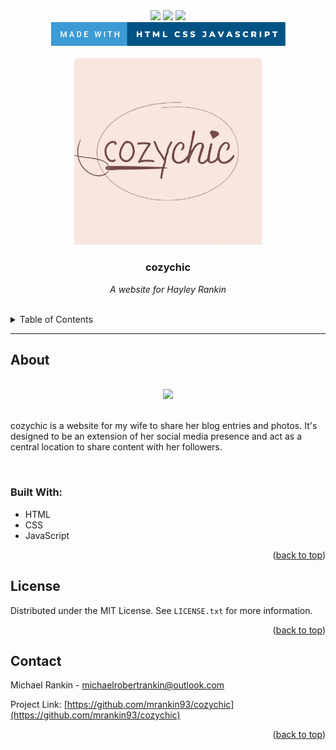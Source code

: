 <div id="top"></div>

<div align="center">
  <a href="https://opensource.org/licenses/GPL-3.0"><img src="https://img.shields.io/github/license/mrankin93/cozychic"></a> 
  <a href="https://github.com/mrankin93/cozychic/commits/main"><img src="https://img.shields.io/github/commit-activity/m/mrankin93/cozychic"></a>
  <a href="https://github.com/mrankin/cozychic"><img src="https://img.shields.io/github/repo-size/mrankin93/cozychic"></a>
</div>

<div align="center">
  <img src="img/misc/readme-badge.svg" width=375px>
</div>

<br>

<div align="center">
  <div><a href="https://github.com/mrankin93/cozychic"><img src="img/logos/favicon.png" width="300"></a>
  </div>
  <h3 style="font-weight: bold">cozychic</h3>
    <p style="font-style: italic"> A website for Hayley Rankin </p>
</div>

<br>
<details>
  <summary>Table of Contents</summary>
  <ol>
    <li>
      <a href="#about-the-project">About</a>
      <ul>
        <li><a href="#built-with">Built With</a></li>
      </ul>
    <li><a href="#license">License</a></li>
    <li><a href="#contact">Contact</a></li>
    
  </ol>
</details>

---

<h2 style="font-weight: bold" id="about-the-project">About</h2>

<br>
<div align="center"><img src="https://via.placeholder.com/300"></div>
<br>

<p>cozychic is a website for my wife to share her blog entries and photos. It's designed to be an extension of her social media presence and act as a central location to share content with her followers.</p>
<br>

<h3 style="font-weight: bold" id="built-with">Built With:</h3>

- HTML
- CSS
- JavaScript

<p align="right">(<a href="#top">back to top</a>)</p>


<h2 style="font-weight: bold" id="license">License</h2>

Distributed under the MIT License. See `LICENSE.txt` for more information.
<p align="right">(<a href="#top">back to top</a>)</p>


<h2 style="font-weight: bold" id="contact">Contact</h2>

Michael Rankin - michaelrobertrankin@outlook.com

Project Link: [https://github.com/mrankin93/cozychic](https://github.com/mrankin93/cozychic)

<p align="right">(<a href="#top">back to top</a>)</p>



